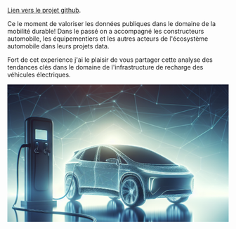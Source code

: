 [Lien vers le projet github](https://github.com/mikheyevav/irve).

Ce le moment de valoriser les données publiques dans le domaine de la mobilité durable! Dans le passé on a accompagné les constructeurs automobile, les équipementiers et les autres acteurs de l'écosystème automobile dans leurs projets data.

Fort de cet experience j'ai le plaisir de vous partager cette analyse des tendances clés dans le domaine de l'infrastructure de recharge des véhicules électriques.

![Généré avec DALL-E](img/1_generated_00.png)